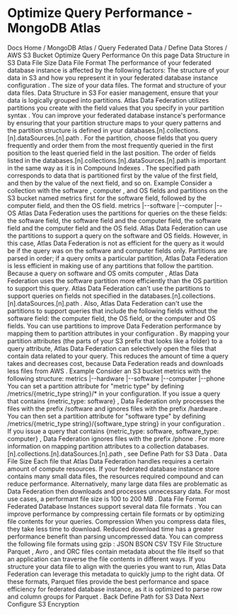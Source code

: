 # Optimize Query Performance - MongoDB Atlas


Docs Home / MongoDB Atlas / Query Federated Data / Define Data Stores / AWS S3 Bucket Optimize Query Performance On this page Data Structure in S3 Data File Size Data File Format The performance of your federated database instance is affected by the following factors: The structure of your data in S3 and how you represent it in your
federated database instance configuration . The size of your data files. The format and structure of your data files. Data Structure in S3 For easier management, ensure that your data is logically grouped
into partitions. Atlas Data Federation utilizes partitions you create with the field
values that you specify in your partition syntax . You can improve your federated database instance's performance by
ensuring that your partition structure maps to your query patterns and
the partition structure is defined in your databases.[n].collections.[n].dataSources.[n].path .
For the partition, choose fields that you query frequently and order
them from the most frequently queried in the first position to the
least queried field in the last position. The order of fields listed in the databases.[n].collections.[n].dataSources.[n].path is important in the same way as it is in Compound Indexes . The specified path corresponds to data that
is partitioned first by the value of the first field, and then by the
value of the next field, and so on. Example Consider a collection with the software , computer , and OS fields and partitions on the S3 bucket named metrics first for the software field, followed by  the computer field, and then the OS field. metrics |--software |--computer |--OS Atlas Data Federation uses the partitions for queries on the these fields: the software field, the software field and the computer field, the software field and the computer field and the OS field. Atlas Data Federation can use the partitions to support a query on the software and OS fields. However, in this case, Atlas Data Federation is
not as efficient for the query as it would be if the query was on
the software and computer fields only. Partitions are parsed
in order; if a query omits a particular partition, Atlas Data Federation is less
efficient in making use of any partitions that follow the partition.
Because a query on software and OS omits computer ,
Atlas Data Federation uses the software partition more efficiently than the OS partition to support this query. Atlas Data Federation can't use the partitions to support queries on fields not
specified in the databases.[n].collections.[n].dataSources.[n].path .
Also, Atlas Data Federation can't use the partitions to support queries that
include the following fields without the software field: the computer field, the OS field, or the computer and OS fields. You can use partitions to improve Data Federation performance by mapping
them to partition attributes in your configuration . By mapping your partition attributes (the parts of your S3 prefix that looks like a folder) to a query
attribute, Atlas Data Federation can selectively open the files that contain data
related to your query. This reduces the amount of time a query takes
and decreases cost, because Data Federation reads and downloads less files from AWS . Example Consider an S3 bucket metrics with the following structure: metrics |--hardware |--software |--computer |--phone You can set a partition attribute for "metric type" by defining /metrics/{metric_type string}/* in your configuration. If
you issue a query that contains {metric_type: software} ,
Data Federation only processes the files with the prefix /software and ignores files with the prefix /hardware . You can then set a partition attribute for "software type" by
defining /metrics/{metric_type string}/{software_type string} in
your configuration . If you issue a query that contains {metric_type: software, software_type: computer} ,
Data Federation ignores files with the prefix /phone . For more information on mapping partition attributes to a collection databases.[n].collections.[n].dataSources.[n].path , see Define Path for S3 Data . Data File Size Each file that Atlas Data Federation handles requires a certain amount of compute
resources. If your federated database instance store contains many small data
files, the resources required compound and can reduce performance.
Alternatively, many large data files are problematic as
Data Federation then downloads and processes unnecessary data. For most use cases, a performant file size is 100 to 200 MB . Data File Format Federated Database Instances support several data file formats . You can improve performance by compressing
certain file formats or by optimizing file contents for your queries. Compression When you compress data files, they take less time to download. Reduced
download time has a greater performance benefit than parsing
uncompressed data. You can compress the following file formats using gzip : JSON BSON CSV TSV File Structure Parquet , Avro , and ORC files contain metadata about the file
itself so that an application can traverse the file contents in
different ways. If you structure your data file to align with the
queries you want to run, Atlas Data Federation can leverage this metadata to quickly
jump to the right data. Of these formats, Parquet files provide the
best performance and space efficiency for federated database instance, as it is
optimized to parse row and column groups for Parquet . Back Define Path for S3 Data Next Configure S3 Encryption
